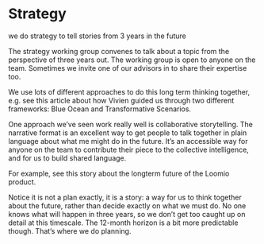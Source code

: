 # Strategy
we do strategy to tell stories from 3 years in the future

The strategy working group convenes to talk about a topic from the perspective of three years out. The working group is open to anyone on the team. Sometimes we invite one of our advisors in to share their expertise too.

We use lots of different approaches to do this long term thinking together, e.g. see this article about how Vivien guided us through two different frameworks: Blue Ocean and Transformative Scenarios.

One approach we’ve seen work really well is collaborative storytelling. The narrative format is an excellent way to get people to talk together in plain language about what me might do in the future. It’s an accessible way for anyone on the team to contribute their piece to the collective intelligence, and for us to build shared language. 

For example, see this story about the longterm future of the Loomio product.

Notice it is not a plan exactly, it is a story: a way for us to think together about the future, rather than decide exactly on what we must do. No one knows what will happen in three years, so we don’t get too caught up on detail at this timescale. The 12-month horizon is a bit more predictable though. That’s where we do planning.


